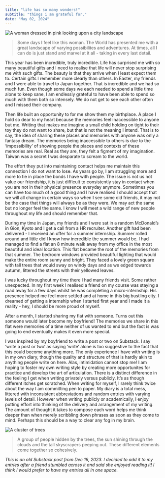 ```yaml
---
title: "life has so many wonders!"
subtitle: "things i am grateful for."
date: "May 02, 2024"
---
```

![A woman dressed in pink looking upon a city landscape](/images/wonders1.jpeg) 
> Some days I feel like this woman. The World has presented me with a great landscape of varying possibilites and adventures. At times, all I can do is just stand and marvel at it all - taking in every last detail.    

This year has been incredible, truly incredible. Life has surprised me with so many beautiful gifts and I need to realise that life will never stop surprising me with such gifts. The beauty is that they arrive when I least expect them to. Certain gifts I remember more clearly than others. In Easter, my friends and I were able to travel to Japan together. That is incredible and we had so much fun. Even though some days we each needed to spend a little time alone to keep sane, I am endlessly grateful to have been able to spend so much with them both so intensely. We do not get to see each other often and I missed their company.    

Then life built an opportunity to for me show them my birthplace. A place I hold so dear to my heart because the memories feel inaccessible to anyone but me. Writing that makes me imagine a small child holding on tight to their toy they do not want to share, but that is not the meaning I intend. That is to say, the idea of sharing these places and memories with anyone was only a fantasy dream. The memories being inaccessible to others is due to the ‘impossibility’ of showing people the places and contexts of these memories are real. Real as they are, they felt a figment of my imagination. Taiwan was a secret I was desparate to scream to the world.      

The effort they put into maintaining contact helps me maintain this connection I do not want to lose. As years go by, I am struggling more and more to tie in place the bonds I have with people. The issue is not us not value our friendship, it is just difficult to consistently stay in contact when you are not in their physical presence everyday anymore. Sometimes you can have too much of a good thing and I have realised I should accept that we will all change in certain ways so when I see some old friends, it may not be the case that things will always be as they were. We may act the same but no longer feel the same. I know I will meet a wild range of new people throughout my life and should remember that.    

During my time in Japan, my friends and I were sat in a random McDonald’s in Gion, Kyoto and I get a call from a HR recruiter. Another gift had been delivered - I received an offer for a summer internship. Summer rolled around and little did I know how incredible the summer would be. I had managed to find a flat an 8 minute walk away from my office in the most beautiful and ideal location. This flat became the root of the memories from that summer. The bedroom windows provided beautiful lighting that would make the entire room sunny and bright. They faced a lovely green square with tall trees that would sway on windy days and as we edged towards autumn, littered the streets with their yellowed leaves.    

I was lucky throughout my time there I had many friends visit. Some rather unexpected. In my first week I realised a friend on my course was staying a road away for a few days whilst he was completing a micro-internship. His presence helped me feel more settled and at home in this big bustling city. I dreamed of getting a internship when I started first year and I made it a reality - hey, I should be more proud of myself.   

After a month, I started sharing my flat with someone. Turns out this someone would later become my boyfriend! The memories we share in this flat were memories of a time neither of us wanted to end but the fact is was going to end eventually makes it even more special.     

I was inspired by my boyfriend to write a post or two on Substack. I say ‘write a post or two’ as saying ‘write’ alone is too suggestive to the fact that this could become anything more. The only experience I have with writing is in my own diary, though the quality and structure of that is hardly akin to anything people write on here. Alas, intimidation cannot stop me! I am hoping to foster my own writing style by creating more opportunites for practice and develop the art of articulation. There is a distinct difference in the feeling I get when writing privately versus publicly. It’s as though different itches get scratched. When writing for myself, I rarely think twice about the way I am committing pen to paper. My diary is a total mess, littered with inconsistent abbreviations and random entries with varying levels of detail. However when writing publicly or academically, I enjoy putting effort into thinking of the delivery and arrangement of my writing. The amount of thought it takes to compose each word helps me think deeper than when merely scribbling down phrases as soon as they come to mind. Perhaps this should be a way to clear any fog in my brain.    

![A cluster of trees](/images/wonders2.jpeg) 
> A group of people hidden by the trees, the sun shining through the clouds and the tall skyscrapers peeping out. These different elements come together so cohesively.       


*This is an old Substack post from Dec 16, 2023. I decided to add it to my entries after a friend stumbled across it and said she enjoyed reading it! I think I would prefer to have my entries all in one space.*     
